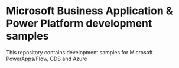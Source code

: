 # Microsoft Business Application & Power Platform development samples
This repository contains development samples for Microsoft PowerApps/Flow, CDS and Azure
